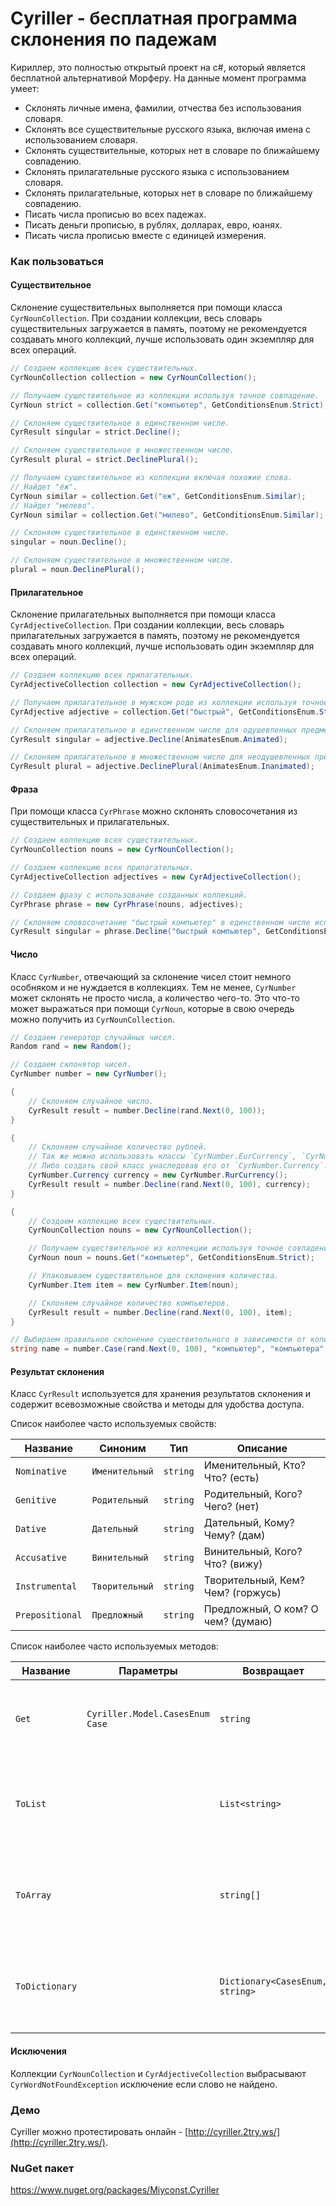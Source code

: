 Cyriller - бесплатная программа склонения по падежам
========

Кириллер, это полностью открытый проект на c#, который является бесплатной альтернативой Морферу. 
На данные момент программа умеет:

* Склонять личные имена, фамилии, отчества без использования словаря.
* Склонять все существительные русского языка, включая имена с использованием словаря.
* Склонять существительные, которых нет в словаре по ближайшему совпадению.
* Склонять прилагательные русского языка с использованием словаря.
* Склонять прилагательные, которых нет в словаре по ближайшему совпадению.
* Писать числа прописью во всех падежах.
* Писать деньги прописью, в рублях, долларах, евро, юанях.
* Писать числа прописью вместе с единицей измерения.

### Как пользоваться

#### Существительное

Склонение существительных выполняется при помощи класса `CyrNounCollection`. 
При создании коллекции, весь словарь существительных загружается в память,
поэтому не рекомендуется создавать много коллекций, 
лучше использовать один экземпляр для всех операций.

```cs
// Создаем коллекцию всех существительных.
CyrNounCollection collection = new CyrNounCollection();

// Получаем существительное из коллекции используя точное совпадение.
CyrNoun strict = collection.Get("компьютер", GetConditionsEnum.Strict);

// Склоняем существительное в единственном числе.
CyrResult singular = strict.Decline();

// Склоняем существительное в множественном числе.
CyrResult plural = strict.DeclinePlural();

// Получаем существительное из коллекции включая похожие слова.
// Найдет "ёж".
CyrNoun similar = collection.Get("еж", GetConditionsEnum.Similar);
// Найдет "мелево".
CyrNoun similar = collection.Get("милево", GetConditionsEnum.Similar);

// Склоняем существительное в единственном числе.
singular = noun.Decline();

// Склоняем существительное в множественном числе.
plural = noun.DeclinePlural();
```

#### Прилагательное

Склонение прилагательных выполняется при помощи класса `CyrAdjectiveCollection`.
При создании коллекции, весь словарь прилагательных загружается в память,
поэтому не рекомендуется создавать много коллекций, 
лучше использовать один экземпляр для всех операций.

```cs
// Создаем коллекцию всех прилагательных.
CyrAdjectiveCollection collection = new CyrAdjectiveCollection();

// Получаем прилагательное в мужском роде из коллекции используя точное совпадение.
CyrAdjective adjective = collection.Get("быстрый", GetConditionsEnum.Strict, GendersEnum.Masculine);

// Склоняем прилагательное в единственном числе для одушевленных предметов.
CyrResult singular = adjective.Decline(AnimatesEnum.Animated);

// Склоняем прилагательное в множественном числе для неодушевленных предметов.
CyrResult plural = adjective.DeclinePlural(AnimatesEnum.Inanimated);
```

#### Фраза

При помощи класса `CyrPhrase` можно склонять словосочетания из существительных и прилагательных.

```cs
// Создаем коллекцию всех существительных.
CyrNounCollection nouns = new CyrNounCollection();

// Создаем коллекцию всех прилагательных.
CyrAdjectiveCollection adjectives = new CyrAdjectiveCollection();

// Создаем фразу с использование созданных коллекций.
CyrPhrase phrase = new CyrPhrase(nouns, adjectives);

// Склоняем словосочетание "быстрый компьютер" в единственном числе используя точное совпадение при поиске слов.
CyrResult singular = phrase.Decline("быстрый компьютер", GetConditionsEnum.Strict);
```

#### Число

Класс `CyrNumber`, отвечающий за склонение чисел стоит немного особняком и не нуждается в коллекциях.
Тем не менее, `CyrNumber` может склонять не просто числа, а количество чего-то. Это что-то может выражаться 
при помощи `CyrNoun`, которые в свою очередь можно получить из `CyrNounCollection`.

```cs
// Создаем генератор случайных чисел.
Random rand = new Random();

// Создаем склонятор чисел.
CyrNumber number = new CyrNumber();

{
    // Склоняем случайное число.
    CyrResult result = number.Decline(rand.Next(0, 100));
}

{
    // Склоняем случайное количество рублей.
    // Так же можно использовать классы `CyrNumber.EurCurrency`, `CyrNumber.UsdCurrency` и `CyrNumber.YuanCurrency`.
    // Либо создать свой класс унаследовав его от `CyrNumber.Currency`.
    CyrNumber.Currency currency = new CyrNumber.RurCurrency();
    CyrResult result = number.Decline(rand.Next(0, 100), currency);
}

{
    // Создаем коллекцию всех существительных.
    CyrNounCollection nouns = new CyrNounCollection();

    // Получаем существительное из коллекции используя точное совпадение.
    CyrNoun noun = nouns.Get("компьютер", GetConditionsEnum.Strict);

    // Упаковываем существительное для склонения количества.
    CyrNumber.Item item = new CyrNumber.Item(noun);

    // Склоняем случайное количество компьютеров.
    CyrResult result = number.Decline(rand.Next(0, 100), item);
}

// Выбираем правильное склонение существительного в зависимости от количества.
string name = number.Case(rand.Next(0, 100), "компьютер", "компьютера", "компьютеров");
```

#### Результат склонения

Класс `CyrResult` используется для хранения результатов склонения и содержит всевозможные свойства и методы для удобства доступа.

Список наиболее часто используемых свойств:

| Название        | Синоним        | Тип      | Описание                          |
|-----------------|----------------|----------|-----------------------------------|
| `Nominative`    | `Именительный` | `string` | Именительный, Кто? Что? (есть)    |
| `Genitive`      | `Родительный`  | `string` | Родительный, Кого? Чего? (нет)    |
| `Dative`        | `Дательный`    | `string` | Дательный, Кому? Чему? (дам)      |
| `Accusative`    | `Винительный`  | `string` | Винительный, Кого? Что? (вижу)    |
| `Instrumental`  | `Творительный` | `string` | Творительный, Кем? Чем? (горжусь) |
| `Prepositional` | `Предложный`   | `string` | Предложный, О ком? О чем? (думаю) |

Список наиболее часто используемых методов:

| Название        | Параметры                       | Возвращает                      | Описание                                                       |
|-----------------|---------------------------------|---------------------------------|----------------------------------------------------------------|
| `Get`           | `Cyriller.Model.CasesEnum Case` | `string`                        | Возвращает результат склонения в указанном падеже.             |
| `ToList`        |                                 | `List<string>`                  | Возвращает результат склонения по всем падежам в виде списка.  |
| `ToArray`       |                                 | `string[]`                      | Возвращает результат склонения по всем падежам в виде массива. |
| `ToDictionary`  |                                 | `Dictionary<CasesEnum, string>` | Возвращает результат склонения по всем падежам в виде словаря. |

#### Исключения

Коллекции `CyrNounCollection` и `CyrAdjectiveCollection` выбрасывают `CyrWordNotFoundException` исключение если слово не найдено.

### Демо

Cyriller можно протестировать онлайн - [http://cyriller.2try.ws/](http://cyriller.2try.ws/).

### NuGet пакет

https://www.nuget.org/packages/Miyconst.Cyriller
